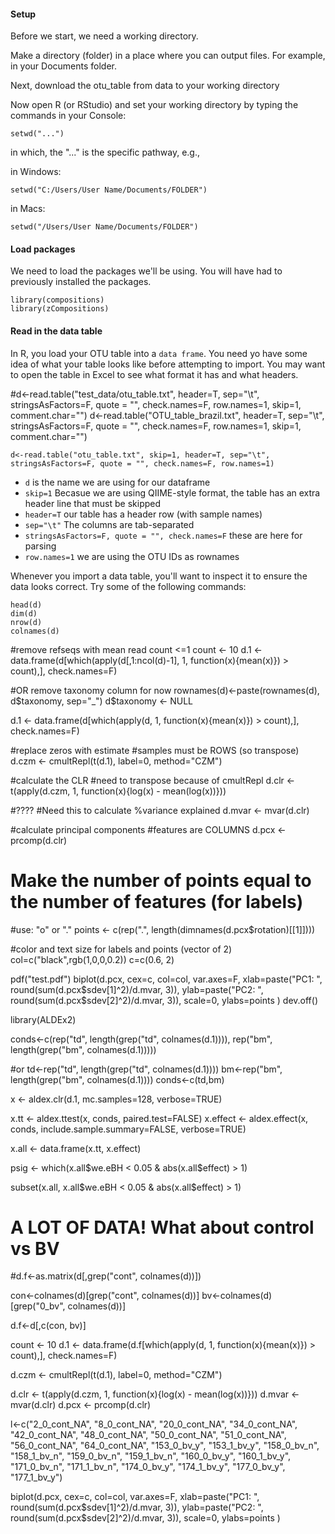 #### Setup

Before we start, we need a working directory.

Make a directory (folder) in a place where you can output files. For example, in your Documents folder.

Next, download the otu_table from data to your working directory

Now open R (or RStudio) and set your working directory by typing the commands in your Console:
````
setwd("...")
````

in which, the "..." is the specific pathway, e.g.,

in Windows: 
````
setwd("C:/Users/User Name/Documents/FOLDER")
````
in Macs:
````
setwd("/Users/User Name/Documents/FOLDER")
````

#### Load packages
We need to load the packages we'll be using. You will have had to previously installed the packages.
````
library(compositions)
library(zCompositions)
````

#### Read in the data table
In R, you load your OTU table into a `data frame`. You need yo have some idea of what your table looks like before attempting to import. You may want to open the table in Excel to see what format it has and what headers.

#d<-read.table("test_data/otu_table.txt", header=T, sep="\t", stringsAsFactors=F, quote = "", check.names=F, row.names=1, skip=1, comment.char="")
d<-read.table("OTU_table_brazil.txt", header=T, sep="\t", stringsAsFactors=F, quote = "", check.names=F, row.names=1, skip=1, comment.char="")
````
d<-read.table("otu_table.txt", skip=1, header=T, sep="\t", stringsAsFactors=F, quote = "", check.names=F, row.names=1)
````
- `d` is the name we are using for our dataframe
- `skip=1` Becasue we are using QIIME-style format, the table has an extra header line that must be skipped 
- `header=T` our table has a header row (with sample names)
- `sep="\t"` The columns are tab-separated
- `stringsAsFactors=F, quote = "", check.names=F` these are here for parsing
- `row.names=1` we are using the OTU IDs as rownames

Whenever you import a data table, you'll want to inspect it to ensure the data looks correct. Try some of the following commands:

````
head(d)
dim(d)
nrow(d)
colnames(d)
````

#remove refseqs with mean read count <=1
count <- 10
d.1 <- data.frame(d[which(apply(d[,1:ncol(d)-1], 1, function(x){mean(x)}) > count),], check.names=F)

#OR remove taxonomy column for now
rownames(d)<-paste(rownames(d), d$taxonomy, sep="_")
d$taxonomy <- NULL

d.1 <- data.frame(d[which(apply(d, 1, function(x){mean(x)}) > count),], check.names=F)


#replace zeros with estimate
#samples must be ROWS (so transpose)
d.czm <- cmultRepl(t(d.1),  label=0, method="CZM")

#calculate the CLR
#need to transpose because of cmultRepl
d.clr <- t(apply(d.czm, 1, function(x){log(x) - mean(log(x))}))


#????
#Need this to calculate %variance explained
d.mvar <- mvar(d.clr)


#calculate principal components
#features are COLUMNS
d.pcx <- prcomp(d.clr)

# Make the number of points equal to the number of features (for labels)
#use: "o" or "."
points <- c(rep(".", length(dimnames(d.pcx$rotation)[[1]])))

#color and text size for labels and points (vector of 2)
col=c("black",rgb(1,0,0,0.2))
c=c(0.6, 2)

pdf("test.pdf")
biplot(d.pcx, cex=c, col=col, var.axes=F,
    xlab=paste("PC1: ", round(sum(d.pcx$sdev[1]^2)/d.mvar, 3)),
    ylab=paste("PC2: ", round(sum(d.pcx$sdev[2]^2)/d.mvar, 3)),
    scale=0, ylabs=points
)
dev.off()


library(ALDEx2)

conds<-c(rep("td", length(grep("td", colnames(d.1)))), rep("bm", length(grep("bm", colnames(d.1)))))

#or
td<-rep("td", length(grep("td", colnames(d.1))))
bm<-rep("bm", length(grep("bm", colnames(d.1))))
conds<-c(td,bm)


x <- aldex.clr(d.1, mc.samples=128, verbose=TRUE)


x.tt <- aldex.ttest(x, conds, paired.test=FALSE)
x.effect <- aldex.effect(x, conds, include.sample.summary=FALSE, verbose=TRUE)

x.all <- data.frame(x.tt, x.effect)


psig <- which(x.all$we.eBH < 0.05 & abs(x.all$effect) > 1)

subset(x.all, x.all$we.eBH < 0.05 & abs(x.all$effect) > 1)

# A LOT OF DATA! What about control vs BV

#d.f<-as.matrix(d[,grep("cont", colnames(d))])

con<-colnames(d)[grep("cont", colnames(d))]
bv<-colnames(d)[grep("0_bv", colnames(d))]

d.f<-d[,c(con, bv)]

count <- 10
d.1 <- data.frame(d.f[which(apply(d, 1, function(x){mean(x)}) > count),], check.names=F)

d.czm <- cmultRepl(t(d.1),  label=0, method="CZM")

d.clr <- t(apply(d.czm, 1, function(x){log(x) - mean(log(x))}))
d.mvar <- mvar(d.clr)
d.pcx <- prcomp(d.clr)

l<-c("2_0_cont_NA", "8_0_cont_NA", "20_0_cont_NA", "34_0_cont_NA", "42_0_cont_NA", "48_0_cont_NA", "50_0_cont_NA", "51_0_cont_NA", "56_0_cont_NA", "64_0_cont_NA", "153_0_bv_y", "153_1_bv_y", "158_0_bv_n", "158_1_bv_n", "159_0_bv_n", "159_1_bv_n", "160_0_bv_y", "160_1_bv_y", "171_0_bv_n", "171_1_bv_n", "174_0_bv_y", "174_1_bv_y", "177_0_bv_y", "177_1_bv_y")

biplot(d.pcx, cex=c, col=col, var.axes=F,
    xlab=paste("PC1: ", round(sum(d.pcx$sdev[1]^2)/d.mvar, 3)),
    ylab=paste("PC2: ", round(sum(d.pcx$sdev[2]^2)/d.mvar, 3)),
    scale=0, ylabs=points
)

